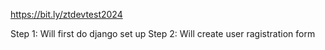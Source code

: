 https://bit.ly/ztdevtest2024

Step 1: Will first do django set up
Step 2: Will create user ragistration form
